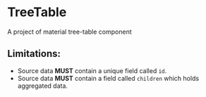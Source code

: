 # TreeTable

A project of material tree-table component  

## Limitations: 
* Source data **MUST** contain a unique field called `id`.
* Source data **MUST** contain a field called `children` which holds aggregated data.